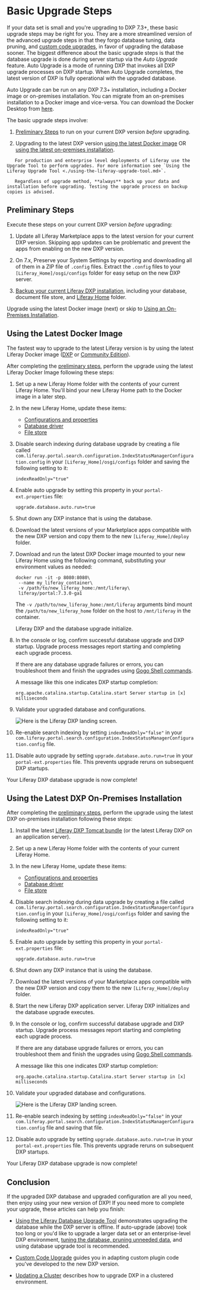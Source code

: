 # Basic Upgrade Steps

If your data set is small and you're upgrading to DXP 7.3+, these basic upgrade steps may be right for you. They are a more streamlined version of the advanced upgrade steps in that they forgo database tuning, data pruning, and [custom code upgrades](https://help.liferay.com/hc/en-us/articles/360029316391-Introduction-to-Upgrading-Code-to-Liferay-DXP-7-2), in favor of upgrading the database sooner. The biggest difference about the basic upgrade steps is that the database upgrade is done during server startup via the _Auto Upgrade_ feature. Auto Upgrade is a mode of running DXP that invokes all DXP upgrade processes on DXP startup. When Auto Upgrade completes, the latest version of DXP is fully operational with the upgraded database.

Auto Upgrade can be run on any DXP 7.3+ installation, including a Docker image or on-premises installation. You can migrate from an on-premises installation to a Docker image and vice-versa. You can download the Docker Desktop from [here](https://www.docker.com/products/docker-desktop).

The basic upgrade steps involve:

1. [Preliminary Steps](#preliminary-steps) to run on your current DXP version _before_ upgrading.

2. Upgrading to the latest DXP version [using the latest Docker image](#using-the-latest-docker-image) OR [using the latest on-premises installation](#using-the-latest-on-premises-installation).

```important::
   For production and enterprise level deployments of Liferay use the Upgrade Tool to perform upgrades. For more information see `Using the Liferay Upgrade Tool <./using-the-liferay-upgrade-tool.md>`.
```

```warning::
   Regardless of upgrade method, **always** back up your data and installation before upgrading. Testing the upgrade process on backup copies is advised.
```

## Preliminary Steps

Execute these steps on your current DXP version _before_ upgrading:

1. Update all Liferay Marketplace apps to the latest version for your current DXP version. Skipping app updates can be problematic and prevent the apps from enabling on the new DXP version.

1. On 7.x, Preserve your System Settings by exporting and downloading all of them in a ZIP file of `.config` files. Extract the `.config` files to your `[Liferay_Home]/osgi/configs` folder for easy setup on the new DXP server.

1. [Backup your current Liferay DXP installation](../../10-maintaining-a-liferay-dxp-installation/backing-up.md), including your database, document file store, and [Liferay Home](../../14-reference/01-liferay-home.md) folder.

Upgrade using the latest Docker image (next) or skip to [Using an On-Premises Installation](#using-an-on-premises-installation).

## Using the Latest Docker Image

The fastest way to upgrade to the latest Liferay version is by using the latest Liferay Docker image ([DXP](https://hub.docker.com/r/liferay/dxp) or [Community Edition](https://hub.docker.com/r/liferay/portal)).

After completing the [preliminary steps](#preliminary-steps), perform the upgrade using the latest Liferay Docker Image following these steps:

1. Set up a new Liferay Home folder with the contents of your current Liferay Home. You'll bind your new Liferay Home path to the Docker image in a later step.

1. In the new Liferay Home, update these items:

    * [Configurations and properties](../configuration-and-infrastructure/migrating-configurations-and-properties.md)
    * [Database driver](../configuration-and-infrastructure/updating-the-database-driver.md)
    * [File store](../configuration-and-infrastructure/updating-the-file-store.md)

1. Disable search indexing during database upgrade by creating a file called `com.liferay.portal.search.configuration.IndexStatusManagerConfiguration.config` in your `[Liferay_Home]/osgi/configs` folder and saving the following setting to it:

    ```properties
    indexReadOnly="true"
    ```

1. Enable auto upgrade by setting this property in your `portal-ext.properties` file:

    ```properties
    upgrade.database.auto.run=true
    ```

1. Shut down any DXP instance that is using the database.

1. Download the latest versions of your Marketplace apps compatible with the new DXP version and copy them to the new `[Liferay_Home]/deploy` folder.

1. Download and run the latest DXP Docker image mounted to your new Liferay Home using the following command, substituting your environment values as needed:

    ```
    docker run -it -p 8080:8080\
     --name my_liferay_container\
     -v /path/to/new_liferay_home:/mnt/liferay\
     liferay/portal:7.3.0-ga1
    ```

    The `-v /path/to/new_liferay_home:/mnt/liferay` arguments bind mount the `/path/to/new_liferay_home` folder on the host to `/mnt/liferay` in the container.

    Liferay DXP and the database upgrade initialize.

1. In the console or log, confirm successful database upgrade and DXP startup. Upgrade process messages report starting and completing each upgrade process. 

    If there are any database upgrade failures or errors, you can troubleshoot them and finish the upgrades using [Gogo Shell commands](../upgrade-stability-and-performance/upgrading-modules-using-gogo-shell.md).

    A message like this one indicates DXP startup completion:

    ```
    org.apache.catalina.startup.Catalina.start Server startup in [x] milliseconds
    ```

1. Validate your upgraded database and configurations.

    ![Here is the Liferay DXP landing screen.](./basic-upgrade-steps/images/01.png)

1. Re-enable search indexing by setting `indexReadOnly="false"` in your `com.liferay.portal.search.configuration.IndexStatusManagerConfiguration.config` file.

1. Disable auto upgrade by setting `upgrade.database.auto.run=true` in your `portal-ext.properties` file. This prevents upgrade reruns on subsequent DXP startups.

Your Liferay DXP database upgrade is now complete!

## Using the Latest DXP On-Premises Installation

After completing the [preliminary steps](#preliminary-steps), perform the upgrade using the latest DXP on-premises installation following these steps:

1. Install the latest [Liferay DXP Tomcat bundle](../../installing-liferay-dxp-on-premises/installing-a-liferay-dxp-tomcat-bundle.md) (or the latest Liferay DXP on an application server).

1. Set up a new Liferay Home folder with the contents of your current Liferay Home.

1. In the new Liferay Home, update these items:

    * [Configurations and properties](../configuration-and-infrastructure/migrating-configurations-and-properties.md)
    * [Database driver](../configuration-and-infrastructure/updating-the-database-driver.md)
    * [File store](../configuration-and-infrastructure/updating-the-file-store.md)

1. Disable search indexing during data upgrade by creating a file called `com.liferay.portal.search.configuration.IndexStatusManagerConfiguration.config` in your `[Liferay_Home]/osgi/configs` folder and saving the following setting to it:

    ```properties
    indexReadOnly="true"
    ```

1. Enable auto upgrade by setting this property in your `portal-ext.properties` file:

    ```properties
    upgrade.database.auto.run=true
    ```

1. Shut down any DXP instance that is using the database.

1. Download the latest versions of your Marketplace apps compatible with the new DXP version and copy them to the new `[Liferay_Home]/deploy` folder.

1. Start the new Liferay DXP application server. Liferay DXP initializes and the database upgrade executes.

1. In the console or log, confirm successful database upgrade and DXP startup. Upgrade process messages report starting and completing each upgrade process.

    If there are any database upgrade failures or errors, you can troubleshoot them and finish the upgrades using [Gogo Shell commands](../upgrade-stability-and-performance/upgrading-modules-using-gogo-shell.md).

    A message like this one indicates DXP startup completion:

    ```
    org.apache.catalina.startup.Catalina.start Server startup in [x] milliseconds
    ```

1. Validate your upgraded database and configurations.

    ![Here is the Liferay DXP landing screen.](./basic-upgrade-steps/images/01.png)

1. Re-enable search indexing by setting `indexReadOnly="false"` in your `com.liferay.portal.search.configuration.IndexStatusManagerConfiguration.config` file and saving that file.

1. Disable auto upgrade by setting `upgrade.database.auto.run=true` in your `portal-ext.properties` file. This prevents upgrade reruns on subsequent DXP startups.

Your Liferay DXP database upgrade is now complete!

## Conclusion

If the upgraded DXP database and upgraded configuration are all you need, then enjoy using your new version of DXP! If you need more to complete your upgrade, these articles can help you finish:

* [Using the Liferay Database Upgrade Tool](./using-the-liferay-upgrade-tool.md) demonstrates upgrading the database while the DXP server is offline. If auto-upgrade (above) took too long or you'd like to upgrade a larger data set or an enterprise-level DXP environment, [tuning the database, pruning unneeded data](../upgrade-stability-and-performance/improving-database-upgrade-performance), and using database upgrade tool is recommended.

* [Custom Code Upgrade](https://help.liferay.com/hc/en-us/articles/360029316391-Introduction-to-Upgrading-Code-to-Liferay-DXP-7-2) guides you in adapting custom plugin code you've developed to the new DXP version.

* [Updating a Cluster](../10-Maintaining-a-liferay-dxp-installation/10-maintaining-clusters/01-maintaining-clustered-installations.md) describes how to upgrade DXP in a clustered environment.